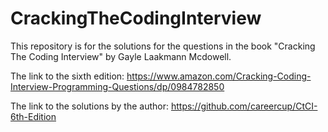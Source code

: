 # CrackingTheCodingInterview
This repository is for the solutions for the questions in the book "Cracking The Coding Interview" by Gayle Laakmann Mcdowell.

The link to the sixth edition: https://www.amazon.com/Cracking-Coding-Interview-Programming-Questions/dp/0984782850

The link to the solutions by the author: https://github.com/careercup/CtCI-6th-Edition
